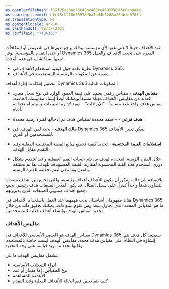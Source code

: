 ```yaml
---
ms.openlocfilehash: f97f25ac6ae75c45bc468ce439378245e6ab8a4e
ms.sourcegitcommit: bfcf3cb276d50978eba5dd4b8268a26abfd9783a
ms.translationtype: HT
ms.contentlocale: ar-SA
ms.lasthandoff: 08/17/2021
ms.locfileid: "7436335"
---
```

تُعد الأهداف جزءاً لا غنى عنها لأي مؤسسة، وذلك يرجع لدورها في التعويض أو المكافآت أو حتى التقدم بالمؤسسة. يوفر Dynamics 365 القدرة على تحديد الأهداف والعمل معها. ستكتشف في هذه الوحدة:

- نظرة عامة حول كيفية استخدام الأهداف في Dynamics 365.
- مقدمة عن المكونات الرئيسية المستخدمة في الأهداف.

تتضمن إمكانات إدارة أهداف Dynamics 365 المكونات التالية:

- **مقياس الهدف** - مقياس رقمي يعتمد على قيمة العمود الوارد في نوع سجل معين. العديد من مقاييس الأهداف مهيأة مسبقاً ويمكنك أيضاً إنشاء مقاييسك الخاصة. مقياس هدف واحد مُعد مسبقاً - "الإيرادات" - مفيد لإدارة المبيعات وسيتم استخدامه أدناه.
- **هدف فرعي** - - قيمة محددة لمقياس هدف تم إدخالها لفترة زمنية محددة.
- **مالك الهدف** - يحدد لمن الهدف. في Dynamics 365 يمكن تعيين الأهداف للمستخدمين أو الفرق.
- **استعلامات القيمة المحتسبة** - تحديد كيفية تجميع مبالغ القيمة المحتسبة الفعلية وقيد التقدم مقابل الهدف.

- خلال الفترة الزمنية المحددة لهدف ما، يتم حساب القيم، *الفعلية* و *قيد التقدم* بشكل دوري. تُستخدم هذه القيم المحسوبة لمقارنة القيمة المستهدفة للهدف بما تم تحقيقه بالفعل وما تبقى ليتم تحقيقه للفترة الزمنية.

بالإضافة إلى ذلك، يمكن أن يكون للأهداف أهداف رئيسية، والتي تجمع بين أهداف متعددة لتساوي هدفاً واحداً كبيراً. على سبيل المثال، قد يكون لمدير المبيعات هدف رئيسي يجمع جميع أهداف مندوبي المبيعات الذين يديرونهم.

هناك مفهومان أساسيان يجب فهمهما عند العمل باستخدام الأهداف في Dynamics 365. ما هو المقياس المحدد الذي تحاول تتبعه ومن تقوم بتتبع ذلك. يمكنك تحقيق ذلك من خلال تحديد مقياس الهدف وإنشاء أهداف فعلية للمستخدمين.

### <a name="goal-metrics"></a>مقاييس الأهداف

مقياس الهدف هو العنصر الأساسي للأهداف في Dynamics 365. سيعتمد كل هدف يتم إنشاؤه في النظام على مقياس هدف محدد. مقاييس الهدف ليست خاصة بالمستخدم ولكنها تحدد ما تريد قياسه على وجه التحديد.

تشمل مقاييس الهدف ما يلي:

- أنواع السجلات الأساسية
- نوع المقياس، إما مقدار أو عدد
- الأعمدة المساهمة
- كيف يتم تعيين قيم الحالة للأهداف الفعلية وقيد التقدم
